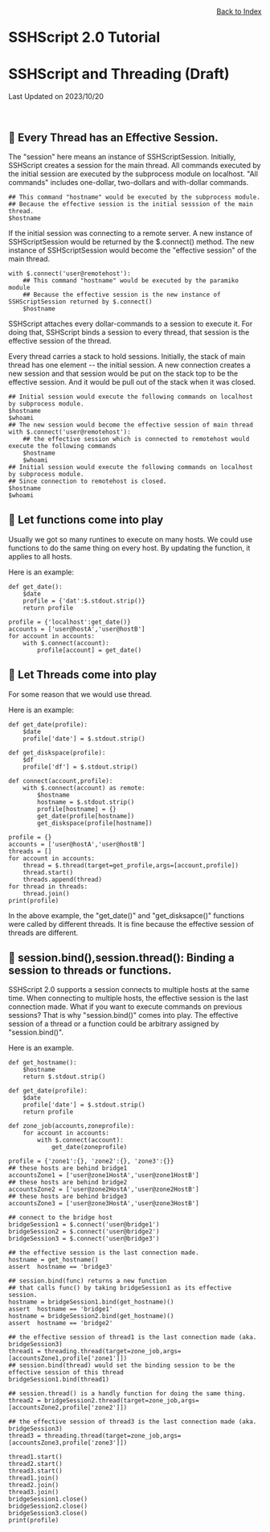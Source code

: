 # SSHScript 2.0 Tutorial
# SSHScript and Threading (Draft)

Last Updated on 2023/10/20

<div style="text-align:right;position:relative;top:-200px"><a href="./index">Back to Index</a></div>

##  🔵 <a name="one"></a> Every Thread has an Effective Session.

The "session" here means an instance of SSHScriptSession. Initially, SSHScript creates a session for the main thread.
All commands executed by the initial session are executed by the subprocess module on localhost.
"All commands" includes one-dollar, two-dollars and with-dollar commands.

```
## This command "hostname" would be executed by the subprocess module. 
## Because the effective session is the initial sesssion of the main thread.
$hostname
```

If the initial session was connecting to a remote server. A new instance of SSHScriptSession would be returned by the $.connect() method.
The new instance of SSHScriptSession would become the "effective session" of the main thread.

```
with $.connect('user@remotehost'):
    ## This command "hostname" would be executed by the paramiko module
    ## Because the effective session is the new instance of SSHScriptSession returned by $.connect()
    $hostname
```

SSHScript attaches every dollar-commands to a session to execute it.
For doing that, SSHScript binds a session to every thread, that session is the effective session of the thread.

Every thread carries a stack to hold sessions. Initially, the stack of main thread has one element -- the initial session.
A new connection creates a new session and that session would be put on the stack top to be the effective session.
And it would be pull out of the stack when it was closed.

```
## Initial session would execute the following commands on localhost by subprocess module.
$hostname
$whoami
## The new session would become the effective session of main thread
with $.connect('user@remotehost'):
    ## the effective session which is connected to remotehost would execute the following commands
    $hostname
    $whoami
## Initial session would execute the following commands on localhost by subprocess module.
## Since connection to remotehost is closed.
$hostname
$whoami
```

##  🔵 <a name="functions"></a>Let functions come into play

Usually we got so many runtines to execute on many hosts.
We could use functions to do the same thing on every host.
By updating the function, it applies to all hosts.

Here is an example:
```
def get_date():
    $date
    profile = {'dat':$.stdout.strip()}
    return profile

profile = {'localhost':get_date()}
accounts = ['user@hostA','user@hostB']
for account in accounts:
    with $.connect(account):
        profile[account] = get_date()
```

##  🔵 <a name="threads"></a>Let Threads come into play

For some reason that we would use thread.

Here is an example:
```
def get_date(profile):
    $date
    profile['date'] = $.stdout.strip()

def get_diskspace(profile):
    $df
    profile['df'] = $.stdout.strip()

def connect(account,profile):
    with $.connect(account) as remote:
        $hostname
        hostname = $.stdout.strip()
        profile[hostname] = {}
        get_date(profile[hostname])
        get_diskspace(profile[hostname])

profile = {}
accounts = ['user@hostA','user@hostB']
threads = []
for account in accounts:
    thread = $.thread(target=get_profile,args=[account,profile])
    thread.start()
    threads.append(thread)
for thread in threads:
    thread.join()
print(profile)
```

In the above example, the "get_date()" and "get_disksapce()" functions were called by different threads.
It is fine because the effective session of threads are different.

##  🔵 <a name="bridge"></a>session.bind(),session.thread(): Binding a session to threads or functions.

SSHScript 2.0 supports a session connects to multiple hosts at the same time.
When connecting to multiple hosts, the effective session is the last connection made.
What if you want to execute commands on previous sessions?
That is why "session.bind()" comes into play.
The effective session of a thread or a function could be arbitrary assigned by "session.bind()".

Here is an example.
```
def get_hostname():
    $hostname
    return $.stdout.strip()
    
def get_date(profile):
    $date
    profile['date'] = $.stdout.strip()
    return profile

def zone_job(accounts,zoneprofile):
    for account in accounts:
        with $.connect(account):
            get_date(zoneprofile)

profile = {'zone1':{}, 'zone2':{}, 'zone3':{}}
## these hosts are behind bridge1
accountsZone1 = ['user@zone1HostA','user@zone1HostB']
## these hosts are behind bridge2
accountsZone2 = ['user@zone2HostA','user@zone2HostB']
## these hosts are behind bridge3
accountsZone3 = ['user@zone3HostA','user@zone3HostB']

## connect to the bridge host 
bridgeSession1 = $.connect('user@bridge1')
bridgeSession2 = $.connect('user@bridge2')
bridgeSession3 = $.connect('user@bridge3')

## the effective session is the last connection made.
hostname = get_hostname()
assert  hostname == 'bridge3'

## session.bind(func) returns a new function
## that calls func() by taking bridgeSession1 as its effective session.
hostname = bridgeSession1.bind(get_hostname)()
assert  hostname == 'bridge1'
hostname = bridgeSession2.bind(get_hostname)()
assert  hostname == 'bridge2'

## the effective session of thread1 is the last connection made (aka. bridgeSession3)
thread1 = threading.thread(target=zone_job,args=[accountsZone1,profile['zone1']])
## session.bind(thread) would set the binding session to be the effective session of this thread
bridgeSession1.bind(thread1)

## session.thread() is a handly function for doing the same thing.
thread2 = bridgeSession2.thread(target=zone_job,args=[accountsZone2,profile['zone2']])

## the effective session of thread3 is the last connection made (aka. bridgeSession3)
thread3 = threading.thread(target=zone_job,args=[accountsZone3,profile['zone3']])

thread1.start()
thread2.start()
thread3.start()
thread1.join()
thread2.join()
thread3.join()
bridgeSession1.close()
bridgeSession2.close()
bridgeSession3.close()
print(profile)
```
